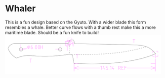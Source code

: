 # Whaler
This is a fun design based on the Gyuto. With a wider blade this form resembles a whale. Better curve flows with a thumb rest make this a more maritime blade. Should be a fun knife to build!
![](whaler.svg)
